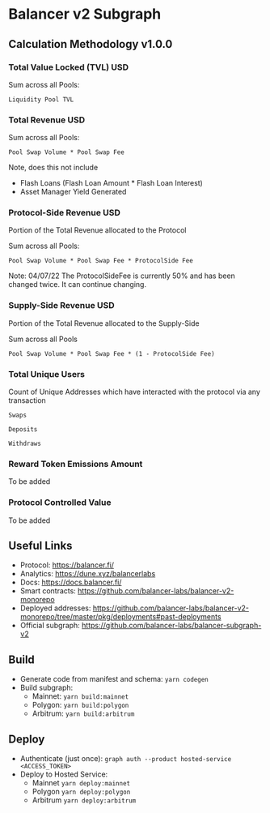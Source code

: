 # Balancer v2 Subgraph

## Calculation Methodology v1.0.0

### Total Value Locked (TVL) USD

Sum across all Pools:

`Liquidity Pool TVL`

### Total Revenue USD

Sum across all Pools:

`Pool Swap Volume * Pool Swap Fee`

Note, does this not include

- Flash Loans (Flash Loan Amount \* Flash Loan Interest)
- Asset Manager Yield Generated

### Protocol-Side Revenue USD

Portion of the Total Revenue allocated to the Protocol

Sum across all Pools:

`Pool Swap Volume * Pool Swap Fee * ProtocolSide Fee`

Note: 04/07/22 The ProtocolSideFee is currently 50% and has been changed twice. It can continue changing.

### Supply-Side Revenue USD

Portion of the Total Revenue allocated to the Supply-Side

Sum across all Pools

`Pool Swap Volume * Pool Swap Fee * (1 - ProtocolSide Fee)`

### Total Unique Users

Count of Unique Addresses which have interacted with the protocol via any transaction

`Swaps`

`Deposits`

`Withdraws`

### Reward Token Emissions Amount

To be added

### Protocol Controlled Value

To be added

## Useful Links

- Protocol: https://balancer.fi/
- Analytics: https://dune.xyz/balancerlabs
- Docs: https://docs.balancer.fi/
- Smart contracts: https://github.com/balancer-labs/balancer-v2-monorepo
- Deployed addresses: https://github.com/balancer-labs/balancer-v2-monorepo/tree/master/pkg/deployments#past-deployments
- Official subgraph: https://github.com/balancer-labs/balancer-subgraph-v2

## Build

- Generate code from manifest and schema: `yarn codegen`
- Build subgraph:
  - Mainnet: `yarn build:mainnet`
  - Polygon: `yarn build:polygon`
  - Arbitrum: `yarn build:arbitrum`

## Deploy

- Authenticate (just once): `graph auth --product hosted-service <ACCESS_TOKEN>`
- Deploy to Hosted Service: 
  - Mainnet `yarn deploy:mainnet`
  - Polygon `yarn deploy:polygon`
  - Arbitrum `yarn deploy:arbitrum`
